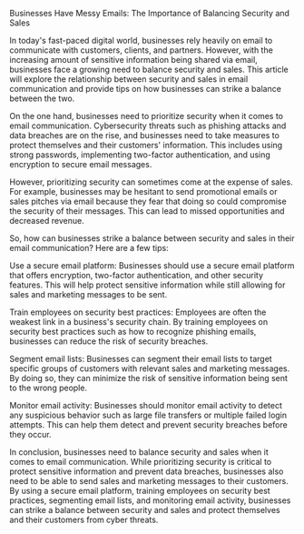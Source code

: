 Businesses Have Messy Emails: The Importance of Balancing Security and Sales

In today's fast-paced digital world, businesses rely heavily on email to communicate with customers, clients, and partners. However, with the increasing amount of sensitive information being shared via email, businesses face a growing need to balance security and sales. This article will explore the relationship between security and sales in email communication and provide tips on how businesses can strike a balance between the two.

On the one hand, businesses need to prioritize security when it comes to email communication. Cybersecurity threats such as phishing attacks and data breaches are on the rise, and businesses need to take measures to protect themselves and their customers' information. This includes using strong passwords, implementing two-factor authentication, and using encryption to secure email messages.

However, prioritizing security can sometimes come at the expense of sales. For example, businesses may be hesitant to send promotional emails or sales pitches via email because they fear that doing so could compromise the security of their messages. This can lead to missed opportunities and decreased revenue.

So, how can businesses strike a balance between security and sales in their email communication? Here are a few tips:

Use a secure email platform: Businesses should use a secure email platform that offers encryption, two-factor authentication, and other security features. This will help protect sensitive information while still allowing for sales and marketing messages to be sent.

Train employees on security best practices: Employees are often the weakest link in a business's security chain. By training employees on security best practices such as how to recognize phishing emails, businesses can reduce the risk of security breaches.

Segment email lists: Businesses can segment their email lists to target specific groups of customers with relevant sales and marketing messages. By doing so, they can minimize the risk of sensitive information being sent to the wrong people.

Monitor email activity: Businesses should monitor email activity to detect any suspicious behavior such as large file transfers or multiple failed login attempts. This can help them detect and prevent security breaches before they occur.

In conclusion, businesses need to balance security and sales when it comes to email communication. While prioritizing security is critical to protect sensitive information and prevent data breaches, businesses also need to be able to send sales and marketing messages to their customers. By using a secure email platform, training employees on security best practices, segmenting email lists, and monitoring email activity, businesses can strike a balance between security and sales and protect themselves and their customers from cyber threats.
